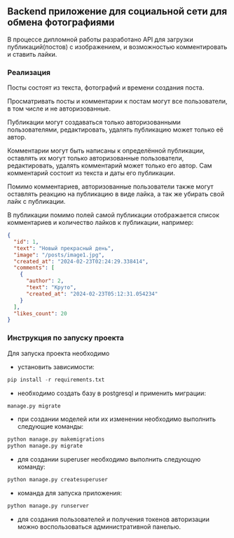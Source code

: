 ## Backend приложение для социальной сети для обмена фотографиями

В процессе дипломной работы разработано API для загрузки публикаций(постов) с изображением, 
и возможностью комментировать и ставить лайки.

### Реализация

Посты состоят из текста, фотографий и времени создания поста.

Просматривать посты и комментарии к постам могут все пользователи, в том числе и не авторизованные.

Публикации могут создаваться только авторизованными пользователями, редактировать, 
удалять публикацию может только её автор.

Комментарии могут быть написаны к определённой публикации, оставлять их могут только авторизованные 
пользователи, редактировать, удалять комментарий может только его автор.
Сам комментарий состоит из текста и даты его публикации.

Помимо комментариев, авторизованные пользователи также могут оставлять реакцию на публикацию в виде лайка, 
а так же убирать свой лайк с публикации.

В публикации помимо полей самой публикации отображается список комментариев и количество 
лайков к публикации, например:

```json
{
  "id": 1,
  "text": "Новый прекрасный день",
  "image": "/posts/image1.jpg",
  "created_at": "2024-02-23T02:24:29.338414",
  "comments": [
    {
      "author": 2,
      "text": "Круто",
      "created_at": "2024-02-23T05:12:31.054234"
    }
  ],
  "likes_count": 20
}
```

### Инструкция по запуску проекта

Для запуска проекта необходимо

* установить зависимости:
```python
pip install -r requirements.txt
```
* необходимо создать базу в postgresql и применить миграции:
```python
manage.py migrate
```
* при создании моделей или их изменении необходимо выполнить следующие команды:
```python
python manage.py makemigrations
python manage.py migrate
```
*  для создании superuser необходимо выполнить следующую команду:
```python
python manage.py createsuperuser
```
* команда для запуска приложения:
```python
python manage.py runserver
```
* для создания пользователей и получения токенов авторизации можно воспользоваться административной панелью.
